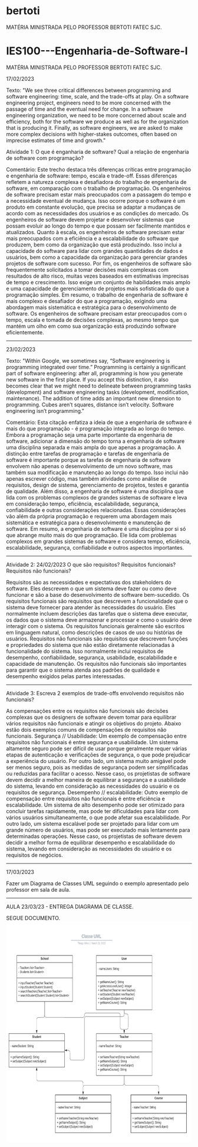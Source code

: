 # bertoti
MATÉRIA MINISTRADA PELO PROFESSOR BERTOTI FATEC SJC.
# IES100---Engenharia-de-Software-I
MATÉRIA MINISTRADA PELO PROFESSOR BERTOTI FATEC SJC.

17/02/2023

Texto: 
"We see three critical differences between programming and software engineering: time, scale, and the trade-offs at play.   On a software engineering project, engineers need to be more concerned with the passage of time and the eventual need for change. In a software engineering organization, we need to be more concerned about scale and efficiency, both for the software we produce as well as for the organization that is producing it. Finally, as software engineers, we are asked to make more complex decisions with higher-stakes outcomes, often based on imprecise estimates of time and growth."

Atividade 1: O que é enganharia de software? Qual a relação de engenharia de software com programação?

Comentário: 
Este trecho destaca três diferenças críticas entre programação e engenharia de software: tempo, escala e trade-off. Essas diferenças refletem a natureza complexa e desafiadora do trabalho de engenharia de software, em comparação com o trabalho de programação.
Os engenheiros de software precisam estar mais preocupados com a passagem do tempo e a necessidade eventual de mudança. Isso ocorre porque o software é um produto em constante evolução, que precisa se adaptar a mudanças de acordo com as necessidades dos usuários e as condições do mercado. Os engenheiros de software devem projetar e desenvolver sistemas que possam evoluir ao longo do tempo e que possam ser facilmente mantidos e atualizados.
Quanto à escala, os engenheiros de software precisam estar mais preocupados com a eficiência e a escalabilidade do software que produzem, bem como da organização que está produzindo. Isso inclui a capacidade do software para lidar com grandes quantidades de dados e usuários, bem como a capacidade da organização para gerenciar grandes projetos de software com sucesso.
Por fim, os engenheiros de software são frequentemente solicitados a tomar decisões mais complexas com resultados de alto risco, muitas vezes baseados em estimativas imprecisas de tempo e crescimento. Isso exige um conjunto de habilidades mais amplo e uma capacidade de gerenciamento de projetos mais sofisticada do que a programação simples.
Em resumo, o trabalho de engenharia de software é mais complexo e desafiador do que a programação, exigindo uma abordagem mais sistemática e estratégica para o desenvolvimento de software. Os engenheiros de software precisam estar preocupados com o tempo, escala e tomada de decisões complexas, ao mesmo tempo que mantém um olho em como sua organização está produzindo software eficientemente.

______________________________________________________________________________________________________________________________________________


23/02/2023

Texto: 
"Within Google, we sometimes say, “Software engineering is programming integrated over time.” Programming  is certainly a significant part of software engineering: after all, programming is how you generate new software in the first place. If you accept this distinction, it also becomes clear that we might need to delineate between programming tasks (development) and software engineering tasks (development, modification, maintenance). The addition of time adds an important new dimension to programming. Cubes aren’t squares, distance isn’t velocity. Software engineering isn’t programming."

Comentário: 
Esta citação enfatiza a ideia de que a engenharia de software é mais do que programação - é programação integrada ao longo do tempo. Embora a programação seja uma parte importante da engenharia de software, adicionar a dimensão do tempo torna a engenharia de software uma disciplina separada e mais ampla do que apenas a programação. A distinção entre tarefas de programação e tarefas de engenharia de software é importante porque as tarefas de engenharia de software envolvem não apenas o desenvolvimento de um novo software, mas também sua modificação e manutenção ao longo do tempo. Isso inclui não apenas escrever código, mas também atividades como análise de requisitos, design de sistema, gerenciamento de projetos, testes e garantia de qualidade. Além disso, a engenharia de software é uma disciplina que lida com os problemas complexos de grandes sistemas de software e leva em consideração tempo, eficiência, escalabilidade, segurança, confiabilidade e outras considerações relacionadas. Essas considerações vão além da própria programação e requerem uma abordagem mais sistemática e estratégica para o desenvolvimento e manutenção de software. Em resumo, a engenharia de software é uma disciplina por si só que abrange muito mais do que programação. Ele lida com problemas complexos em grandes sistemas de software e considera tempo, eficiência, escalabilidade, segurança, confiabilidade e outros aspectos importantes.
__________________________________________________________________________________________________________________________________

Atividade 2: 24/02/2023
O que são requisitos? Requisitos funcionais? Requisitos não funcionais?

Requisitos são as necessidades e expectativas dos stakeholders do software. Eles descrevem o que um sistema deve fazer ou como  deve funcionar e são a base do desenvolvimento  de software bem-sucedido. Os requisitos funcionais são  requisitos que descrevem a funcionalidade que o sistema deve fornecer para atender às necessidades do usuário. Eles normalmente incluem descrições das tarefas que o sistema deve executar, os dados que o sistema deve armazenar e processar e como o usuário deve interagir com o sistema. Os requisitos funcionais geralmente são  escritos em linguagem natural, como descrições de casos de uso ou histórias de usuários. Requisitos não funcionais são  requisitos que descrevem funções e propriedades do sistema que não estão diretamente relacionadas à funcionalidade do sistema. Isso normalmente inclui requisitos de desempenho, confiabilidade, segurança, usabilidade, escalabilidade e capacidade de manutenção. Os requisitos não funcionais são importantes para garantir que o sistema atenda aos padrões de qualidade e desempenho exigidos pelas partes interessadas.

__________________________________________________________________________________________________________________________________


Atividade 3: Escreva 2 exemplos de trade-offs envolvendo requisitos não funcionais?

As compensações entre os requisitos não funcionais são decisões complexas que os designers de software devem tomar para equilibrar vários requisitos não funcionais e atingir os objetivos do projeto. Abaixo estão dois exemplos comuns de compensações de requisitos não funcionais.
Segurança // Usabilidade:
Um exemplo de compensação entre requisitos não funcionais é entre segurança e usabilidade. Um sistema altamente seguro pode ser difícil de usar porque geralmente requer várias etapas de autenticação e verificações de segurança, o que pode prejudicar a experiência do usuário. Por outro lado, um sistema muito amigável pode ser menos seguro, pois as medidas de segurança podem ser simplificadas ou reduzidas para facilitar o acesso. Nesse caso, os projetistas de software devem decidir a melhor maneira de equilibrar a segurança e a usabilidade do sistema, levando em consideração as necessidades do usuário e os requisitos de segurança.
Desempenho // escalabilidade:
Outro exemplo de compensação entre requisitos não funcionais é entre eficiência e escalabilidade. Um sistema de alto desempenho pode ser otimizado para concluir tarefas rapidamente, mas pode ter dificuldades para lidar com vários usuários simultaneamente, o que pode afetar sua escalabilidade. Por outro lado, um sistema escalável pode ser projetado para lidar com um grande número de usuários, mas pode ser executado mais lentamente para determinadas operações. Nesse caso, os projetistas de software devem decidir a melhor forma de equilibrar desempenho e escalabilidade do sistema, levando em consideração as necessidades do usuário e os requisitos de negócios.

_______________________________________________________________________

17/03/2023

Fazer um Diagrama de Classes UML seguindo o exemplo apresentado pelo professor em sala de aula.

_______________________________________________________________________

AULA 23/03/23 - ENTREGA DIAGRAMA DE CLASSE.

SEGUE DOCUMENTO.
<img src="https://github.com/thiagosilva89/bertoti/blob/main/img/Classe%20UML.jpeg"  height="600">
